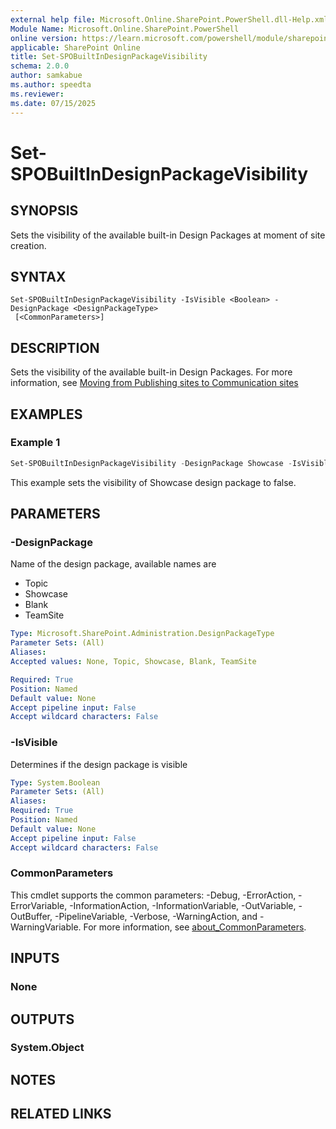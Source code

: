 ```yaml
---
external help file: Microsoft.Online.SharePoint.PowerShell.dll-Help.xml
Module Name: Microsoft.Online.SharePoint.PowerShell
online version: https://learn.microsoft.com/powershell/module/sharepoint-online/set-spobuiltindesignpackagevisibility
applicable: SharePoint Online
title: Set-SPOBuiltInDesignPackageVisibility
schema: 2.0.0
author: samkabue
ms.author: speedta
ms.reviewer:
ms.date: 07/15/2025
---
```


# Set-SPOBuiltInDesignPackageVisibility

## SYNOPSIS

Sets the visibility of the available built-in Design Packages at moment of site creation.

## SYNTAX

```
Set-SPOBuiltInDesignPackageVisibility -IsVisible <Boolean> -DesignPackage <DesignPackageType>
 [<CommonParameters>]
```

## DESCRIPTION

Sets the visibility of the available built-in Design Packages. For more information, see [Moving from Publishing sites to Communication sites](/sharepoint/publishing-sites-classic-to-modern-experience)

## EXAMPLES

### Example 1

```powershell
Set-SPOBuiltInDesignPackageVisibility -DesignPackage Showcase -IsVisible:$false
```

This example sets the visibility of Showcase design package to false.

## PARAMETERS

### -DesignPackage

Name of the design package, available names are
- Topic
- Showcase
- Blank
- TeamSite

```yaml
Type: Microsoft.SharePoint.Administration.DesignPackageType
Parameter Sets: (All)
Aliases:
Accepted values: None, Topic, Showcase, Blank, TeamSite

Required: True
Position: Named
Default value: None
Accept pipeline input: False
Accept wildcard characters: False
```

### -IsVisible

Determines if the design package is visible

```yaml
Type: System.Boolean
Parameter Sets: (All)
Aliases:
Required: True
Position: Named
Default value: None
Accept pipeline input: False
Accept wildcard characters: False
```

### CommonParameters

This cmdlet supports the common parameters: -Debug, -ErrorAction, -ErrorVariable, -InformationAction, -InformationVariable, -OutVariable, -OutBuffer, -PipelineVariable, -Verbose, -WarningAction, and -WarningVariable. For more information, see [about_CommonParameters](https://go.microsoft.com/fwlink/?LinkID=113216).

## INPUTS

### None

## OUTPUTS

### System.Object

## NOTES

## RELATED LINKS
